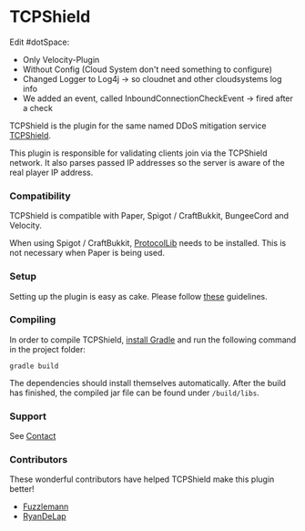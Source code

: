 # TCPShield

Edit #dotSpace:

- Only Velocity-Plugin
- Without Config (Cloud System don't need something to configure)
- Changed Logger to Log4j -> so cloudnet and other cloudsystems log info
- We added an event, called InboundConnectionCheckEvent -> fired after a check


TCPShield is the plugin for the same named DDoS mitigation service [TCPShield](https://tcpshield.com).

This plugin is responsible for validating clients join via the TCPShield network.
It also parses passed IP addresses so the server is aware of the real player IP address.  

### Compatibility

TCPShield is compatible with Paper, Spigot / CraftBukkit, BungeeCord and Velocity.

When using Spigot / CraftBukkit, [ProtocolLib](https://github.com/aadnk/ProtocolLib) needs to be installed. This is not necessary when Paper is being used.

### Setup
Setting up the plugin is easy as cake. Please follow [these](https://docs.tcpshield.com/onboarding-1/tcpshield-plugin) guidelines. 

### Compiling
In order to compile TCPShield, [install Gradle](https://docs.gradle.org/current/userguide/installation.html) and run the following command in the project folder:
```
gradle build
```

The dependencies should install themselves automatically. After the build has finished, the compiled jar file can be found under `/build/libs`.

### Support
See [Contact](https://docs.tcpshield.com/about-us)

### Contributors

These wonderful contributors have helped TCPShield make this plugin better! 

* [Fuzzlemann](https://github.com/Fuzzlemann)
* [RyanDeLap](https://github.com/RyanDeLap)
